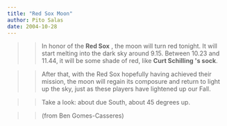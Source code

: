 ```yaml
---
title: "Red Sox Moon"
author: Pito Salas
date: 2004-10-28
---
```



>>

>> In honor of the **Red Sox** , the moon will turn red tonight. It will start
melting into the dark sky around 9.15. Between 10.23 and 11.44, it will be
some shade of red, like **Curt Schilling 's sock**.

>>

>> After that, with the Red Sox hopefully having achieved their mission, the
moon will regain its composure and return to light up the sky, just as these
players have lightened up our Fall.

>>

>> Take a look: about due South, about 45 degrees up.

>>

>> (from Ben Gomes-Casseres)


